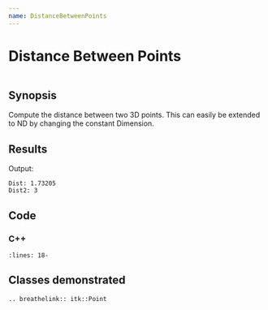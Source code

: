 ```yaml
---
name: DistanceBetweenPoints
---
```


# Distance Between Points

```{index} single: Point pair: Point; SquaredEuclideanDistanceTo pair: Point; EuclideanDistanceTo
```

## Synopsis

Compute the distance between two 3D points. This can easily be extended to ND by changing the constant Dimension.

## Results

Output:

```
Dist: 1.73205
Dist2: 3
```

## Code

### C++

```{literalinclude} Code.cxx
:lines: 18-
```

## Classes demonstrated

```{eval-rst}
.. breathelink:: itk::Point
```
